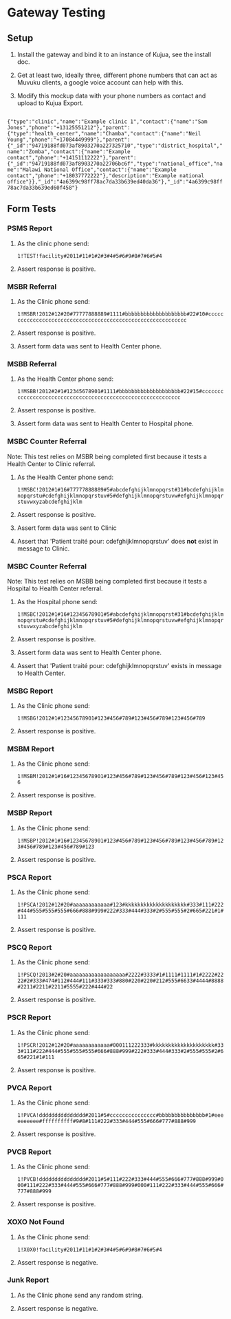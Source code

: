 # Gateway Testing

## Setup

1. Install the gateway and bind it to an instance of Kujua, see the install doc.

2. Get at least two, ideally three, different phone numbers that can act as
Muvuku clients, a google voice account can help with this.

3. Modify this mockup data with your phone numbers as contact and upload to
Kujua Export.

<code class="shorten">
{"type":"clinic","name":"Example clinic 1","contact":{"name":"Sam Jones","phone":"+13125551212"},"parent":{"type":"health_center","name":"Chamba","contact":{"name":"Neil Young","phone":"+17084449999"},"parent":{"_id":"94719188fd073af8903270a227325710","type":"district_hospital","name":"Zomba","contact":{"name":"Example contact","phone":"+14151112222"},"parent":{"_id":"94719188fd073af8903270a22706bc6f","type":"national_office","name":"Malawi National Office","contact":{"name":"Example contact","phone":"+18037772222"},"description":"Example national office"}},"_id":"4a6399c98ff78ac7da33b639ed40da36"},"_id":"4a6399c98ff78ac7da33b639ed60f458"}
</code>

## Form Tests

### PSMS Report

1. As the clinic phone send:
    
    `1!TEST!facility#2011#11#1#2#3#4#5#6#9#8#7#6#5#4`

2. Assert response is positive.

### MSBR Referral

1. As the Clinic phone send:

    `1!MSBR!2012#12#20#77777888889#1111#bbbbbbbbbbbbbbbbbbbb#22#10#cccccccccccccccccccccccccccccccccccccccccccccccccccccccccccc`

2. Assert response is positive.

3. Assert form data was sent to Health Center phone.

### MSBB Referral

1. As the Health Center phone send:

    `1!MSBB!2012#2#1#12345678901#1111#bbbbbbbbbbbbbbbbbbbb#22#15#cccccccccccccccccccccccccccccccccccccccccccccccccccccccccccc`

2. Assert response is positive.

3. Assert form data was sent to Health Center to Hospital phone.

### MSBC Counter Referral 

Note: This test relies on MSBR being completed first because it tests a Health
Center to Clinic referral.

1. As the Health Center phone send:

    `1!MSBC!2012#1#16#77777888889#5#abcdefghijklmnopqrst#31#bcdefghijklmnopqrstu#cdefghijklmnopqrstuv#5#defghijklmnopqrstuvw#efghijklmnopqrstuvwxyzabcdefghijklm`

2. Assert response is positive.

3. Assert form data was sent to Clinic

4. Assert that 'Patient traité pour: cdefghijklmnopqrstuv' does **not** exist in message to Clinic.

### MSBC Counter Referral 

Note: This test relies on MSBB being completed first because it tests a
Hospital to Health Center referral.

1. As the Hospital phone send:

    `1!MSBC!2012#1#16#12345678901#5#abcdefghijklmnopqrst#31#bcdefghijklmnopqrstu#cdefghijklmnopqrstuv#5#defghijklmnopqrstuvw#efghijklmnopqrstuvwxyzabcdefghijklm`

2. Assert response is positive.

3. Assert form data was sent to Health Center phone.

4. Assert that 'Patient traité pour: cdefghijklmnopqrstuv' exists in message to Health Center.

### MSBG Report

1. As the Clinic phone send:

    `1!MSBG!2012#1#12345678901#123#456#789#123#456#789#123#456#789`

2. Assert response is positive.

### MSBM Report

1. As the Clinic phone send:

    `1!MSBM!2012#1#16#12345678901#123#456#789#123#456#789#123#456#123#456`

2. Assert response is positive.

### MSBP Report

1. As the Clinic phone send:

    `1!MSBP!2012#1#16#12345678901#123#456#789#123#456#789#123#456#789#123#456#789#123#456#789#123`

2. Assert response is positive.

### PSCA  Report

1. As the Clinic phone send:

    `1!PSCA!2012#12#20#aaaaaaaaaaaa#123#kkkkkkkkkkkkkkkkkkkk#333#111#222#444#555#555#555#666#888#999#222#333#444#333#2#555#555#2#665#221#1#111`

2. Assert response is positive.

### PSCQ Report

1. As the Clinic phone send:

    `1!PSCQ!2013#2#20#aaaaaaaaaaaaaaaaaa#2222#3333#1#1111#1111#1#2222#2222#2#333#474#112#444#111#333#333#880#220#220#212#555#6633#4444#8888#2211#2211#2211#5555#222#444#22`

2. Assert response is positive.

### PSCR Report

1. As the Clinic phone send:

    `1!PSCR!2012#12#20#aaaaaaaaaaaa#000111222333#kkkkkkkkkkkkkkkkkkkk#333#111#222#444#555#555#555#666#888#999#222#333#444#333#2#555#555#2#665#221#1#111`

2. Assert response is positive.

### PVCA Report

1. As the Clinic phone send:

    `1!PVCA!ddddddddddddddd#2011#5#ccccccccccccccc#bbbbbbbbbbbbbbb#1#eeeeeeeeee#ffffffffff#9#8#111#222#333#444#555#666#777#888#999`

2. Assert response is positive.

### PVCB Report

1. As the Clinic phone send:

    `1!PVCB!ddddddddddddddd#2011#5#111#222#333#444#555#666#777#888#999#000#111#222#333#444#555#666#777#888#999#000#111#222#333#444#555#666#777#888#999`

2. Assert response is positive.

### XOXO Not Found 

1. As the Clinic phone send:

    `1!X0X0!facility#2011#11#1#2#3#4#5#6#9#8#7#6#5#4`

2. Assert response is negative.

### Junk Report

1. As the Clinic phone send any random string.

2. Assert response is negative.

